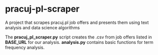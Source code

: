 # pracuj-pl-scraper
A project that scrapes pracuj.pl job offers and presents them using text analysis and data science algorithms

The **pracuj_pl_scraper.py** script creates the .csv from job offers listed in **BASE_URL** for our analysis. **analysis.py** contains basic functions for term frequency analysis.
